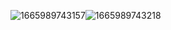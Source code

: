 ![1665989743157](/Users/mac/Desktop/手机传图/审美提高/1665989743157.jpg)![1665989743218](/Users/mac/Desktop/手机传图/审美提高/1665989743218.jpg)
